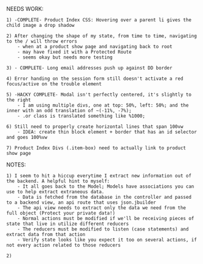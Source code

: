 NEEDS WORK:

    1) -COMPLETE- Product Index CSS: Hovering over a parent li gives the child image a drop shadow

    2) After changing the shape of my state, from time to time, navigating to the / will throw errors
        - when at a product show page and navigating back to root
        - may have fixed it with a Protected Route
        - seems okay but needs more testing

    3) - COMPLETE- Long email addresses push up against DD border

    4) Error handing on the session form still doesn't activate a red focus/active on the trouble element

    5) -HACKY COMPLETE- Modal isn't perfectly centered, it's slightly to the right
        - I am using multiple divs, one at top: 50%, left: 50%; and the inner with an odd translation of ~(-11%, -7%);
        - .or class is translated something like %1000;

    6) Still need to properly create horizontal lines that span 100vw
        - IDEA: create thin block element + border that has an id selector and goes 100%vw

    7) Product Index Divs (.item-box) need to actually link to product show page


NOTES: 

    1) I seem to hit a hiccup everytime I extract new information out of the backend. A helpful hint to myself:
        - It all goes back to the Model; Models have associations you can use to help extract extraneous data.
        - Data is fetched from the database in the controller and passed to a backend view, an api route that uses json.jbuilder
        - The api view needs to extract only the data we need from the full object (Protect your private data!)
        - Normal actions must be modified if we'll be receiving pieces of state that live in utilize different reducers
        - The reducers must be modified to listen (case statements) and extract data from that action
        - Verify state looks like you expect it too on several actions, if not every action related to those reducers
    
    2) 



